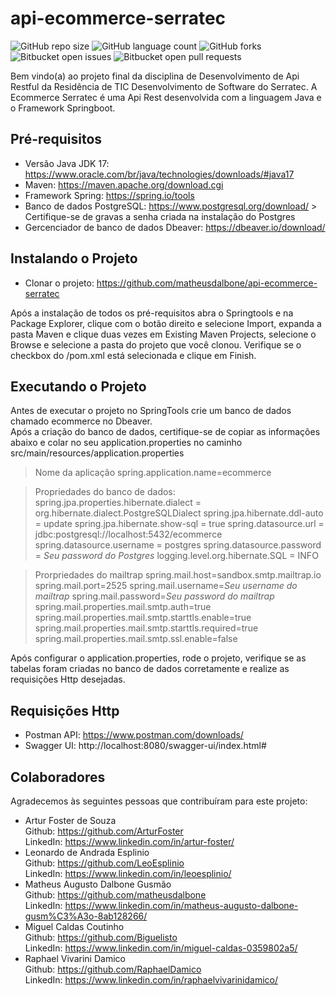 # api-ecommerce-serratec

![GitHub repo size](https://img.shields.io/github/repo-size/iuricode/README-template?style=for-the-badge)
![GitHub language count](https://img.shields.io/github/languages/count/iuricode/README-template?style=for-the-badge)
![GitHub forks](https://img.shields.io/github/forks/iuricode/README-template?style=for-the-badge)
![Bitbucket open issues](https://img.shields.io/bitbucket/issues/iuricode/README-template?style=for-the-badge)
![Bitbucket open pull requests](https://img.shields.io/bitbucket/pr-raw/iuricode/README-template?style=for-the-badge)


 Bem vindo(a) ao projeto final da disciplina de Desenvolvimento de Api Restful da Residência de TIC Desenvolvimento de Software do Serratec.
 A Ecommerce Serratec é uma Api Rest desenvolvida com a linguagem Java e o Framework Springboot.

## Pré-requisitos

- Versão Java JDK 17: https://www.oracle.com/br/java/technologies/downloads/#java17
- Maven: https://maven.apache.org/download.cgi
- Framework Spring: https://spring.io/tools
- Banco de dados PostgreSQL: https://www.postgresql.org/download/ > Certifique-se de gravas a senha criada na instalação do Postgres
- Gercenciador de banco de dados Dbeaver: https://dbeaver.io/download/

## Instalando o Projeto

- Clonar o projeto: https://github.com/matheusdalbone/api-ecommerce-serratec

Após a instalação de todos os pré-requisitos abra o Springtools e na Package Explorer, clique com o botão direito e selecione Import, expanda a pasta Maven e clique duas vezes em Existing Maven Projects, selecione o Browse e selecione a pasta do projeto que você clonou. Verifique se o checkbox do /pom.xml está selecionada e clique em Finish.

## Executando o Projeto

Antes de executar o projeto no SpringTools crie um banco de dados chamado ecommerce no Dbeaver. <br>
Após a criação do banco de dados, certifique-se de copiar as informações abaixo e colar no seu application.properties no caminho src/main/resources/application.properties

> Nome da aplicação
spring.application.name=ecommerce <br>

> Propriedades do banco de dados: 
spring.jpa.properties.hibernate.dialect = org.hibernate.dialect.PostgreSQLDialect
spring.jpa.hibernate.ddl-auto			= update
spring.jpa.hibernate.show-sql			= true
spring.datasource.url					= jdbc:postgresql://localhost:5432/ecommerce
spring.datasource.username				= postgres
spring.datasource.password				= *Seu password do Postgres*
logging.level.org.hibernate.SQL			= INFO

>Prorpriedades do mailtrap
spring.mail.host=sandbox.smtp.mailtrap.io
spring.mail.port=2525
spring.mail.username=*Seu username do mailtrap*
spring.mail.password=*Seu password do mailtrap*
spring.mail.properties.mail.smtp.auth=true
spring.mail.properties.mail.smtp.starttls.enable=true
spring.mail.properties.mail.smtp.starttls.required=true
spring.mail.properties.mail.smtp.ssl.enable=false

Após configurar o application.properties, rode o projeto, verifique se as tabelas foram criadas no banco de dados corretamente e realize as requisições Http desejadas.

## Requisições Http
- Postman API: https://www.postman.com/downloads/
- Swagger UI: http://localhost:8080/swagger-ui/index.html#

## Colaboradores

Agradecemos às seguintes pessoas que contribuíram para este projeto:

- Artur Foster de Souza <br>
    Github: https://github.com/ArturFoster <br>
    LinkedIn: https://www.linkedin.com/in/artur-foster/ <br>
- Leonardo de Andrada Esplinio <br>
    Github: https://github.com/LeoEsplinio <br>
    LinkedIn: https://www.linkedin.com/in/leoesplinio/ <br>
- Matheus Augusto Dalbone Gusmão <br>
    Github: https://github.com/matheusdalbone <br>
    LinkedIn: https://www.linkedin.com/in/matheus-augusto-dalbone-gusm%C3%A3o-8ab128266/ <br>
- Miguel Caldas Coutinho <br>
    Github: https://github.com/Biguelisto <br>
    LinkedIn: https://www.linkedin.com/in/miguel-caldas-0359802a5/ <br>
- Raphael Vivarini Damico <br>
    Github: https://github.com/RaphaelDamico <br>
    LinkedIn: https://www.linkedin.com/in/raphaelvivarinidamico/ <br>


